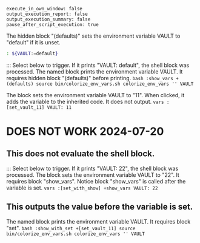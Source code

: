 ```opts :(document_opts)
execute_in_own_window: false
output_execution_report: false
output_execution_summary: false
pause_after_script_execution: true
```
The hidden block "(defaults)" sets the environment variable VAULT to "default" if it is unset.
```bash :(defaults)
: ${VAULT:=default}
```

::: Select below to trigger. If it prints "VAULT: default", the shell block was processed.
The named block prints the environment variable VAULT. It requires hidden block "(defaults)" before printing.
    ```bash :show_vars +(defaults)
    source bin/colorize_env_vars.sh
    colorize_env_vars '' VAULT
    ```

The block sets the environment variable VAULT to "11".
When clicked, it adds the variable to the inherited code. It does not output.
    ```vars :[set_vault_11]
    VAULT: 11
    ```

# DOES NOT WORK 2024-07-20
## This does not evaluate the shell block.
::: Select below to trigger. If it prints "VAULT: 22", the shell block was processed.
The block sets the environment variable VAULT to "22". It requires block "show_vars". Notice block "show_vars" is called after the variable is set.
    ```vars :[set_with_show] +show_vars
    VAULT: 22
    ```

## This outputs the value before the variable is set.
The named block prints the environment variable VAULT. It requires block "set".
    ```bash :show_with_set +[set_vault_11]
    source bin/colorize_env_vars.sh
    colorize_env_vars '' VAULT
    ```
